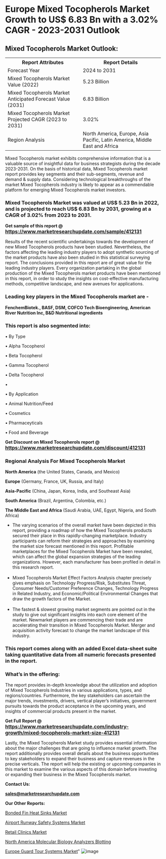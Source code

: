# Europe Mixed Tocopherols Market Growth to US$ 6.83 Bn with a 3.02% CAGR - 2023-2031 Outlook

<html>
<body>

<h2>Mixed Tocopherols Market Outlook:</h2>

<table>
  <tr>
    <th>Report Attributes</th>
    <th>Report Details</th>
  </tr>
  <tr>
    <td>Forecast Year</td>
    <td>2024 to 2031</td>
  </tr>
  <tr>
    <td>Mixed Tocopherols Market Value (2022)</td>
    <td>5.23 Billion</td>
  </tr>
  <tr>
    <td>Mixed Tocopherols Market Anticipated Forecast Value (2031)</td>
    <td>6.83 Billion</td>
  </tr>
  <tr>
    <td>Mixed Tocopherols Market Projected CAGR (2023 to 2031)</td>
    <td>3.02%</td>
  </tr>
  <tr>
    <td>Region Analysis</td>
    <td>North America, Europe, Asia Pacific, Latin America, Middle East and Africa</td>
  </tr>
</table>

</body>
</html>

Mixed Tocopherols market exhibits comprehensive information that is a valuable source of insightful data for business strategists during the decade 2023-2031. On the basis of historical data, Mixed Tocopherols market report provides key segments and their sub-segments, revenue and demand &amp; supply data. Considering technological breakthroughs of the market Mixed Tocopherols industry is likely to appear as a commendable platform for emerging Mixed Tocopherols market investors.

<strong><h3>Mixed Tocopherols Market was valued at US$ 5.23 Bn in 2022, and is projected to reach US$ 6.83 Bn by 2031, growing at a CAGR of 3.02% from 2023 to 2031.</h3></strong>

<strong>Get sample of this report @ <a href=https://www.marketresearchupdate.com/sample/412131><font size=3 color=#0000ff>https://www.marketresearchupdate.com/sample/412131</font></a></strong>

Results of the recent scientific undertakings towards the development of new Mixed Tocopherols products have been studied. Nevertheless, the factors affecting the leading industry players to adopt synthetic sourcing of the market products have also been studied in this statistical surveying report. The conclusions provided in this report are of great value for the leading industry players. Every organization partaking in the global production of the Mixed Tocopherols market products have been mentioned in this report, in order to study the insights on cost-effective manufacturing methods, competitive landscape, and new avenues for applications.

<strong><h3>Leading key players in the Mixed Tocopherols market are -</h3></strong>

<strong>FenchemBiotek., BASF, DSM, COFCO Tech Bioengineering, American River Nutrition Inc, B&D Nutritional ingredients</strong>

<strong><h3>This report is also segmented into:</h3></strong>

• By Type

• Alpha Tocopherol

• Beta Tocopherol

• Gamma Tocopherol

• Delta Tocopherol

• 

• By Application

• Animal Nutrition/Feed

• Cosmetics

• Pharmaceyticals

• Food and Beverage

<strong>Get Discount on Mixed Tocopherols report @ <a href=https://www.marketresearchupdate.com/discount/412131><font size=3 color=#0000ff>https://www.marketresearchupdate.com/discount/412131</font></a></strong>

<strong><h3>Regional Analysis For Mixed Tocopherols Market</h3></strong>

<strong>North America</strong> (the United States, Canada, and Mexico)

<strong>Europe</strong> (Germany, France, UK, Russia, and Italy)

<strong>Asia-Pacific</strong> (China, Japan, Korea, India, and Southeast Asia)

<strong>South America</strong> (Brazil, Argentina, Colombia, etc.)

<strong>The Middle East and Africa</strong> (Saudi Arabia, UAE, Egypt, Nigeria, and South Africa)

<ul>
  <li>The varying scenarios of the overall market have been depicted in this report, providing a roadmap of how the Mixed Tocopherols products secured their place in this rapidly-changing marketplace. Industry participants can reform their strategies and approaches by examining the market size forecast mentioned in this report. Profitable marketplaces for the Mixed Tocopherols Market have been revealed, which can affect the global expansion strategies of the leading organizations. However, each manufacturer has been profiled in detail in this research report.</li><br>
  <li>Mixed Tocopherols Market Effect Factors Analysis chapter precisely gives emphasis on Technology Progress/Risk, Substitutes Threat, Consumer Needs/Customer Preference Changes, Technology Progress in Related Industry, and Economic/Political Environmental Changes that draw the growth factors of the Market.</li><br>
  <li>The fastest &amp; slowest growing market segments are pointed out in the study to give out significant insights into each core element of the market. Newmarket players are commencing their trade and are accelerating their transition in Mixed Tocopherols Market. Merger and acquisition activity forecast to change the market landscape of this industry.</li>
</ul>
<strong><h3>This report comes along with an added Excel data-sheet suite taking quantitative data from all numeric forecasts presented in the report.</h3></strong>

<strong><h3>What’s in the offering:</h3></strong> The report provides in-depth knowledge about the utilization and adoption of Mixed Tocopherols Industries in various applications, types, and regions/countries. Furthermore, the key stakeholders can ascertain the major trends, investments, drivers, vertical player’s initiatives, government pursuits towards the product acceptance in the upcoming years, and insights of commercial products present in the market.

<strong>Get Full Report @ <a href=https://www.marketresearchupdate.com/industry-growth/mixed-tocopherols-market-size-412131><font size=3 color=#0000ff>https://www.marketresearchupdate.com/industry-growth/mixed-tocopherols-market-size-412131</font></a></strong>

Lastly, the Mixed Tocopherols Market study provides essential information about the major challenges that are going to influence market growth. The report additionally provides overall details about the business opportunities to key stakeholders to expand their business and capture revenues in the precise verticals. The report will help the existing or upcoming companies in this market to examine the various aspects of this domain before investing or expanding their business in the Mixed Tocopherols market.

<strong>Contact Us:</strong>

<strong>sales@marketresearchupdate.com</strong>

<strong>Our Other Reports:</strong>

<a href=https://www.linkedin.com/pulse/bonded-fin-heat-sinks-market-analysis-understanding>Bonded Fin Heat Sinks Market</a>

<a href=https://www.linkedin.com/pulse/airport-runway-safety-systems-market-current>Airport Runway Safety Systems Market</a>

<a href=https://www.linkedin.com/pulse/retail-clinics-market-2023-analysis-growth-drivers-vendors>Retail Clinics Market</a>

<a href=https://www.linkedin.com/pulse/north-america-molecular-biology-analyzers-blotting>North America Molecular Biology Analyzers Blotting</a>

<a href=https://www.linkedin.com/pulse/europe-guard-tour-systems-market-2023-current-future>Europe Guard Tour Systems Market</a>"
![image](https://github.com/rutujamande/Market-Report-Analysis/assets/158454097/41199782-87fc-444c-ba09-398f087d15f7)
